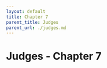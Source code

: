 ```yaml
---
layout: default
title: Chapter 7
parent_title: Judges
parent_url: ./judges.md
---
```


# Judges - Chapter 7
